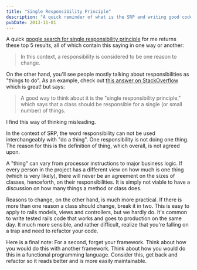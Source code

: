 ```yaml
---
title: "Single Responsibility Principle"
description: "A quick reminder of what is the SRP and writing good code"
pubDate: 2013-11-01
---
```


A quick [google search for single responsibility principle](https://www.google.com/search?q=single+responsibility+principle&oq=single+resposibility) for me returns these top 5 results, all of which contain this saying in one way or another:

> In this context, a responsibility is considered to be one reason to change.

On the other hand, you'll see people mostly talking about responsibilities as "things to do". As an example, check out [this answer on StackOverflow](http://stackoverflow.com/questions/1068558/oo-design-in-rails-where-to-put-stuff/1071510#1071510) which is great! but says:

> A good way to think about it is the "single responsibility principle," which says that a class should be responsible for a single (or small number) of things.

I find this way of thinking misleading.

In the context of SRP, the word responsibility can not be used interchangeably with "do a thing". One responsibility is not doing one thing. The reason for this is the definition of thing, which overall, is not agreed upon.

A "thing" can vary from processor instructions to major business logic. If every person in the project has a different view on how much is one thing (which is very likely), there will never be an agreement on the sizes of classes, henceforth, on their responsibilities. It is simply not viable to have a discussion on how many things a method or class does.

Reasons to change, on the other hand, is much more practical. If there is more than one reason a class should change, break it in two. This is easy to apply to rails models, views and controllers, but we hardly do. It's common to write tested rails code that works and goes to production on the same day. It much more sensible, and rather difficult, realize that you're falling on a trap and need to refactor your code.

Here is a final note: For a second, forget your framework. Think about how you would do this with another framework. Think about how you would do this in a functional programming language. Consider this, get back and refactor so it reads better and is more easily maintainable.
